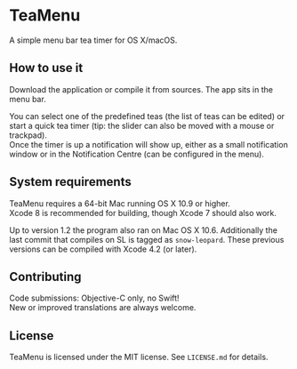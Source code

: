 # TeaMenu
A simple menu bar tea timer for OS X/macOS.

## How to use it
Download the application or compile it from sources. The app sits in the menu bar.

You can select one of the predefined teas (the list of teas can be edited) or start a quick tea timer (tip: the slider can also be moved with a mouse or trackpad).  
Once the timer is up a notification will show up, either as a small notification window or in the Notification Centre (can be configured in the menu).

## System requirements
TeaMenu requires a 64-bit Mac running OS X 10.9 or higher.  
Xcode 8 is recommended for building, though Xcode 7 should also work.

Up to version 1.2 the program also ran on Mac OS X 10.6. Additionally the last commit that compiles on SL is tagged as `snow-leopard`. These previous versions can be compiled with Xcode 4.2 (or later).

## Contributing
Code submissions: Objective-C only, no Swift!  
New or improved translations are always welcome.

## License
TeaMenu is licensed under the MIT license. See `LICENSE.md` for details.
